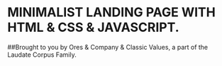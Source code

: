 # MINIMALIST LANDING PAGE WITH HTML & CSS & JAVASCRIPT.

##Brought to you by Ores & Company & Classic Values, a part of the Laudate Corpus Family.
